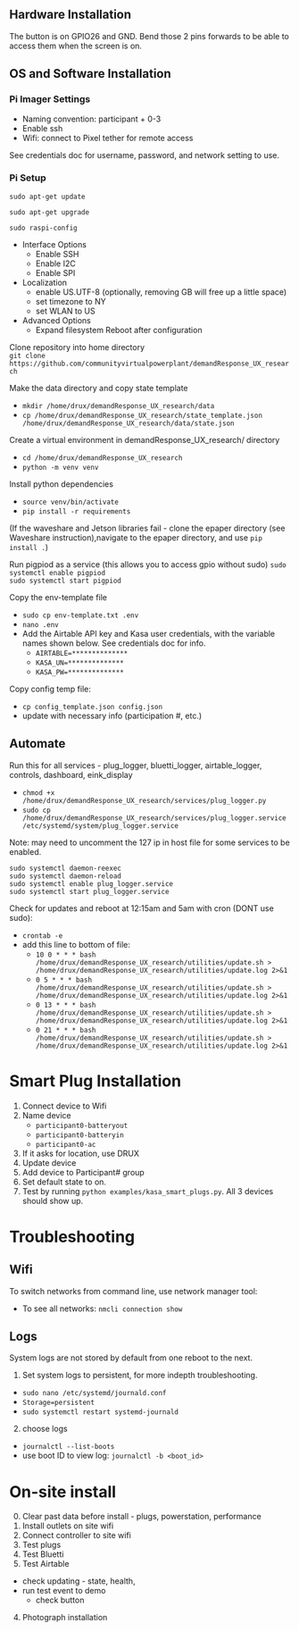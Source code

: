 
## Hardware Installation

The button is on GPIO26 and GND. Bend those 2 pins forwards to be able to access them when the screen is on.

## OS and Software Installation

### Pi Imager Settings

* Naming convention: participant + 0-3
* Enable ssh
* Wifi: connect to Pixel tether for remote access

See credentials doc for username, password, and network setting to use.

### Pi Setup

`sudo apt-get update`

`sudo apt-get upgrade`

`sudo raspi-config`
* Interface Options
	* Enable SSH
	* Enable I2C
	* Enable SPI
* Localization
	* enable US.UTF-8 (optionally, removing GB will free up a little space)
	* set timezone to NY
	* set WLAN to US
* Advanced Options
	* Expand filesystem
Reboot after configuration

Clone repository into home directory<br>
`git clone https://github.com/communityvirtualpowerplant/demandResponse_UX_research`

Make the data directory and copy state template
* `mkdir /home/drux/demandResponse_UX_research/data`
* `cp /home/drux/demandResponse_UX_research/state_template.json /home/drux/demandResponse_UX_research/data/state.json`

Create a virtual environment in demandResponse_UX_research/ directory
* `cd /home/drux/demandResponse_UX_research`
* `python -m venv venv`

Install python dependencies
* `source venv/bin/activate`
* `pip install -r requirements`

(If the waveshare and Jetson libraries fail - clone the epaper directory (see Waveshare instruction),navigate to the epaper directory, and use `pip install .`)

Run pigpiod as a service (this allows you to access gpio without sudo)
`sudo systemctl enable pigpiod`<br>
`sudo systemctl start pigpiod`

<!-- Edit hostname file, so the correct local IP can be retrieved easily
* `sudo nano /etc/hosts`
* comment out this line: `#127.0.1.1 HOSTNAME` -->

Copy the env-template file
* `sudo cp env-template.txt .env`
* `nano .env`
* Add the Airtable API key and Kasa user credentials, with the variable names shown below. See credentials doc for info.
	* `AIRTABLE=**************`
	* `KASA_UN=**************`
	* `KASA_PW=**************`

Copy config temp file:
* `cp config_template.json config.json`
* update with necessary info (participation #, etc.)

## Automate

Run this for all services - plug_logger, bluetti_logger, airtable_logger, controls, dashboard, eink_display
* `chmod +x /home/drux/demandResponse_UX_research/services/plug_logger.py`
* `sudo cp /home/drux/demandResponse_UX_research/services/plug_logger.service /etc/systemd/system/plug_logger.service`

Note: may need to uncomment the 127 ip in host file for some services to be enabled.

`sudo systemctl daemon-reexec`<br>
`sudo systemctl daemon-reload`<br>
`sudo systemctl enable plug_logger.service`<br>
`sudo systemctl start plug_logger.service`

Check for updates and reboot at 12:15am and 5am  with cron (DONT use sudo):
* `crontab -e`
* add this line to bottom of file:
	* `10 0 * * * bash /home/drux/demandResponse_UX_research/utilities/update.sh > /home/drux/demandResponse_UX_research/utilities/update.log 2>&1`
	* `0 5 * * * bash /home/drux/demandResponse_UX_research/utilities/update.sh > /home/drux/demandResponse_UX_research/utilities/update.log 2>&1`
	* `0 13 * * * bash /home/drux/demandResponse_UX_research/utilities/update.sh > /home/drux/demandResponse_UX_research/utilities/update.log 2>&1`
	* `0 21 * * * bash /home/drux/demandResponse_UX_research/utilities/update.sh > /home/drux/demandResponse_UX_research/utilities/update.log 2>&1`

<!-- `@midnight sudo reboot` -->

# Smart Plug Installation

1) Connect device to Wifi
2) Name device
	* `participant0-batteryout`
	* `participant0-batteryin`
	* `participant0-ac`
3) If it asks for location, use DRUX
4) Update device
5) Add device to Participant# group
6) Set default state to on.
7) Test by running `python examples/kasa_smart_plugs.py`. All 3 devices should show up.


# Troubleshooting

## Wifi

To switch networks from command line, use network manager tool:
* To see all networks: `nmcli connection show`

## Logs

System logs are not stored by default from one reboot to the next.
1) Set system logs to persistent, for more indepth troubleshooting.
* `sudo nano /etc/systemd/journald.conf`
* `Storage=persistent`
* `sudo systemctl restart systemd-journald`
2) choose logs
* `journalctl --list-boots`
* use boot ID to view log: `journalctl -b <boot_id>`

# On-site install

0) Clear past data before install - plugs, powerstation, performance
1) Install outlets on site wifi
2) Connect controller to site wifi
3) Test plugs
4) Test Bluetti
5) Test Airtable
* check updating - state, health,
* run test event to demo
	* check button
4) Photograph installation